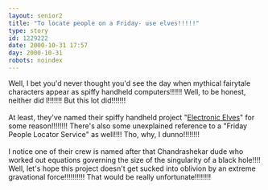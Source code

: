 ```yaml
---
layout: senior2
title: "To locate people on a Friday- use elves!!!!!"
type: story
id: 1229222
date: 2000-10-31 17:57
day: 2000-10-31
robots: noindex
---
```

Well, I bet you'd never thought you'd see the day when mythical fairytale characters appear as spiffy handheld computers!!!!!! Well, to be honest, neither did I!!!!!!! But this lot did!!!!!!!<br/> <br/>At least, they've named their spiffy handheld project "<a href="http://www.isi.edu/teamcore/info.html">Electronic Elves</a>" for some reason!!!!!!!! There's also some unexplained reference to a "Friday People Locator Service" as well!!!! Tho, why, I dunno!!!!!!!! <br/> <br/>I notice one of their crew is named after that Chandrashekar dude who worked out equations governing the size of the singularity of a black hole!!!! Well, let's hope this project doesn't get sucked into oblivion by an extreme gravational force!!!!!!!!!! That would be really unfortunate!!!!!!!!
